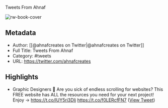 Tweets From Ahnaf

![rw-book-cover](https://pbs.twimg.com/profile_images/1682402863170088960/FHOdkWOY.png)

## Metadata
- Author: [[@ahnafcreates on Twitter|@ahnafcreates on Twitter]]
- Full Title: Tweets From Ahnaf
- Category: #tweets
- URL: https://twitter.com/ahnafcreates

## Highlights
- Graphic Designers 🚨
  Are you sick of endless scrolling for websites?
  This FREE website has ALL the resources you need for your next project!
  Enjoy → https://t.co/lUY5ri3DIj https://t.co/f0LERcfFN7 ([View Tweet](https://twitter.com/ahnafcreates/status/1695431198540193893))
